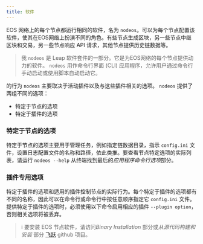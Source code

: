 ```yaml
---
title: 软件
---
```


EOS 网络上的每个节点都运行相同的软件，名为 `nodeos`。可以为每个节点配置该软件，使其在EOS网络上扮演不同的角色。有些节点生成区块，另一些节点中继区块和交易，另一些节点响应 API 请求，其他节点提供历史链数据等。

> 我 `nodeos` 是 Leap 软件套件的一部分。它是为EOS网络的每个节点提供动力的软件。 `nodeos` 用作命令行界面 (CLI) 应用程序，允许用户通过命令行手动启动或使用脚本自动启动它。

的行为 `nodeos` 主要取决于活动插件以及与这些插件相关的选项。 `nodeos` 提供了两组不同的选项：

* 特定于节点的选项
* 特定于插件的选项

### 特定于节点的选项

特定于节点的选项主要用于管理任务，例如指定链数据目录，指示 `config.ini` 文件，设置日志配置文件的名称和路径，依此类推。要查看节点特定选项的实际列表，请运行 `nodeos --help` 从终端找到最后的*应用程序命令行选项*部分。

### 插件专用选项

特定于插件的选项和适用的插件控制节点的实际行为。每个特定于插件的选项都有不同的名称，因此可以在命令行或命令行中按任意顺序指定它 `config.ini` 文件。提供特定于插件的选项时，必须使用以下命令启用相应的插件 `--plugin option`，否则相关选项将被丢弃。

> i 要安装 EOS 节点软件，请访问*Binary Installation* 部分或*从源代码构建和安装* 部分 [飞跃](https://github.com/AntelopeIO/spring/blob/release/4.0/README.md) github 项目。

